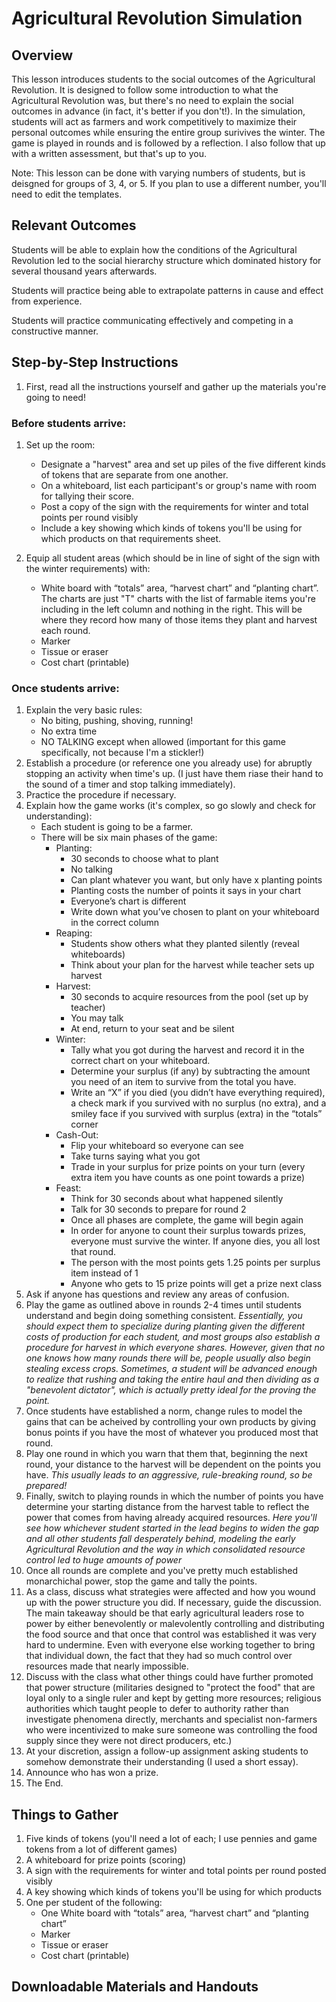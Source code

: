 # Agricultural Revolution Simulation

## Overview
This lesson introduces students to the social outcomes of the Agricultural Revolution. It is designed to follow some introduction to what the Agricultural Revolution was, but there's no need to explain the social outcomes in advance (in fact, it's better if you don't!). In the simulation, students will act as farmers and work competitively to maximize their personal outcomes while ensuring the entire group surivives the winter. The game is played in rounds and is followed by a reflection. I also follow that up with a written assessment, but that's up to you. 

Note: This lesson can be done with varying numbers of students, but is deisgned for groups of 3, 4, or 5. If you plan to use a different number, you'll need to edit the templates.

## Relevant Outcomes
Students will be able to explain how the conditions of the Agricultural Revolution led to the social hierarchy structure which dominated history for several thousand years afterwards.

Students will practice being able to extrapolate patterns in cause and effect from experience.

Students will practice communicating effectively and competing in a constructive manner.

## Step-by-Step Instructions
1. First, read all the instructions yourself and gather up the materials you're going to need!
### Before students arrive:
1. Set up the room:
    * Designate a "harvest" area and set up piles of the five different kinds of tokens that are separate from one another.
    * On a whiteboard, list each participant's or group's name with room for tallying their score.
    * Post a copy of the sign with the requirements for winter and total points per round visibly
    * Include a key showing which kinds of tokens you'll be using for which products on that requirements sheet.

2. Equip all student areas (which should be in line of sight of the sign with the winter requirements) with:
    * White board with “totals” area, “harvest chart” and “planting chart”. The charts are just "T" charts with the list of farmable items you're including in the left column and nothing in the right. This will be where they record how many of those items they plant and harvest each round.
    * Marker
    * Tissue or eraser
    * Cost chart (printable)
### Once students arrive:
1. Explain the very basic rules: 
    * No biting, pushing, shoving, running!
    * No extra time
    * NO TALKING except when allowed (important for this game specifically, not because I'm a stickler!)
2. Establish a procedure (or reference one you already use) for abruptly stopping an activity when time's up. (I just have them riase their hand to the sound of a timer and stop talking immediately).
3. Practice the procedure if necessary.
4. Explain how the game works (it's complex, so go slowly and check for understanding):
    * Each student is going to be a farmer. 
    * There will be six main phases of the game:
      * Planting: 
        * 30 seconds to choose what to plant
        * No talking
        * Can plant whatever you want, but only have x planting points
        * Planting costs the number of points it says in your chart
        * Everyone’s chart is different
        * Write down what you’ve chosen to plant on your whiteboard in the correct column
      * Reaping:
        * Students show others what they planted silently (reveal whiteboards)
        * Think about your plan for the harvest while teacher sets up harvest
      * Harvest:
        * 30 seconds to acquire resources from the pool (set up by teacher)
        * You may talk
        * At end, return to your seat and be silent
      * Winter:
        * Tally what you got during the harvest and record it in the correct chart on your whiteboard.
        * Determine your surplus (if any) by subtracting the amount you need of an item to survive from the total you have. 
        * Write an “X” if you died (you didn’t have everything required), a check mark if you survived with no surplus (no extra), and a smiley face if you survived with surplus (extra) in the “totals” corner
      * Cash-Out: 
        * Flip your whiteboard so everyone can see
        * Take turns saying what you got 
        * Trade in your surplus for prize points on your turn (every extra item you have counts as one point towards a prize)
      * Feast:
        * Think for 30 seconds about what happened silently
        * Talk for 30 seconds to prepare for round 2
        * Once all phases are complete, the game will begin again
        * In order for anyone to count their surplus towards prizes, everyone must survive the winter. If anyone dies, you all lost that round.
        * The person with the most points gets 1.25 points per surplus item instead of 1
        * Anyone who gets to 15 prize points will get a prize next class
 5. Ask if anyone has questions and review any areas of confusion.
 6. Play the game as outlined above in rounds 2-4 times until students understand and begin doing something consistent.
   *Essentially, you should expect them to specialize during planting given the different costs of production for each student, and most groups also establish a procedure for harvest in which everyone shares. However, given that no one knows how many rounds there will be, people usually also begin stealing excess crops. Sometimes, a student will be advanced enough to realize that rushing and taking the entire haul and then dividing as a "benevolent dictator", which is actually pretty ideal for the proving the point.*
7. Once students have established a norm, change rules to model the gains that can be acheived by controlling your own products by giving bonus points if you have the most of whatever you produced most that round.
8. Play one round in which you warn that them that, beginning the next round, your distance to the harvest will be dependent on the points you have. 
  *This usually leads to an aggressive, rule-breaking round, so be prepared!*
9. Finally, switch to playing rounds in which the number of points you have determine your starting distance from the harvest table to reflect the power that comes from having already acquired resources. 
  *Here you'll see how whichever student started in the lead begins to widen the gap and all other students fall desperately behind, modeling the early Agricultural Revolution and the way in which consolidated resource control led to huge amounts of power*
10. Once all rounds are complete and you've pretty much established monarchichal power, stop the game and tally the points.
11. As a class, discuss what strategies were affected and how you wound up with the power structure you did. If necessary, guide the discussion. The main takeaway should be that early agricultural leaders rose to power by either benevolently or malevolently controlling and distributing the food source and that once that control was established it was very hard to undermine. Even with everyone else working together to bring that individual down, the fact that they had so much control over resources made that nearly impossible.
12. Discuss with the class what other things could have further promoted that power structure (militaries designed to "protect the food" that are loyal only to a single ruler and kept by getting more resources; religious authorities which taught people to defer to authority rather than investigate phenomena directly, merchants and specialist non-farmers who were incentivized to make sure someone was controlling the food supply since they were not direct producers, etc.)
13. At your discretion, assign a follow-up assignment asking students to somehow demonstrate their understanding (I used a short essay).
14. Announce who has won a prize.
15. The End.

## Things to Gather
1. Five kinds of tokens (you'll need a lot of each; I use pennies and game tokens from a lot of different games)
2. A whiteboard for prize points (scoring)
3. A sign with the requirements for winter and total points per round posted visibly
4. A key showing which kinds of tokens you'll be using for which products
5. One per student of the following:
    * One White board with “totals” area, “harvest chart” and “planting chart”
    * Marker
    * Tissue or eraser
    * Cost chart (printable)

## Downloadable Materials and Handouts
